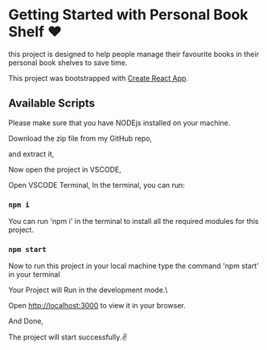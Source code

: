 # Getting Started with Personal Book Shelf ❤

this project is designed to help people manage their favourite books in their personal book shelves to save time.

This project was bootstrapped with [Create React App](https://github.com/facebook/create-react-app).

## Available Scripts

Please make sure that you have NODEjs installed on your machine.

Download the zip file from my GitHub repo,

and extract it,

Now open the project in VSCODE,

Open VSCODE Terminal, In the terminal, you can run:

### `npm i`

You can run 'npm i' in the terminal to install all the required modules for this project.

### `npm start`

Now to run this project in your local machine type the command 'npm start' in your terminal

Your Project will Run in the development mode.\

Open [http://localhost:3000](http://localhost:3000) to view it in your browser.

And Done,

The project will start successfully.✌
